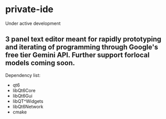 # private-ide

Under active development

3 panel text editor meant for rapidly prototyping and iterating of programming through Google's free tier Gemini API. Further support forlocal models coming soon.
---

Dependency list:
<ul>
  <li>qt6</li>
  <li>libQt6Core</li>
  <li>libQt6Gui</li>
  <li>libQT^Widgets</li>
  <li> libQt6Network</li>
  <li> cmake</li>
</ul> 

